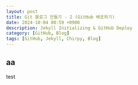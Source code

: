 ```yaml
---
layout: post
title: Git 블로그 만들기 - 2 (GitHub 배포하기)
date: 2024-10-04 00:59 +0900
description: Jekyll Initializing & GitHub Deploy
category: [GitHub, Blog]
tags: [GitHub, Jekyll, Chirpy, Blog]
---
```


## __aa__
test